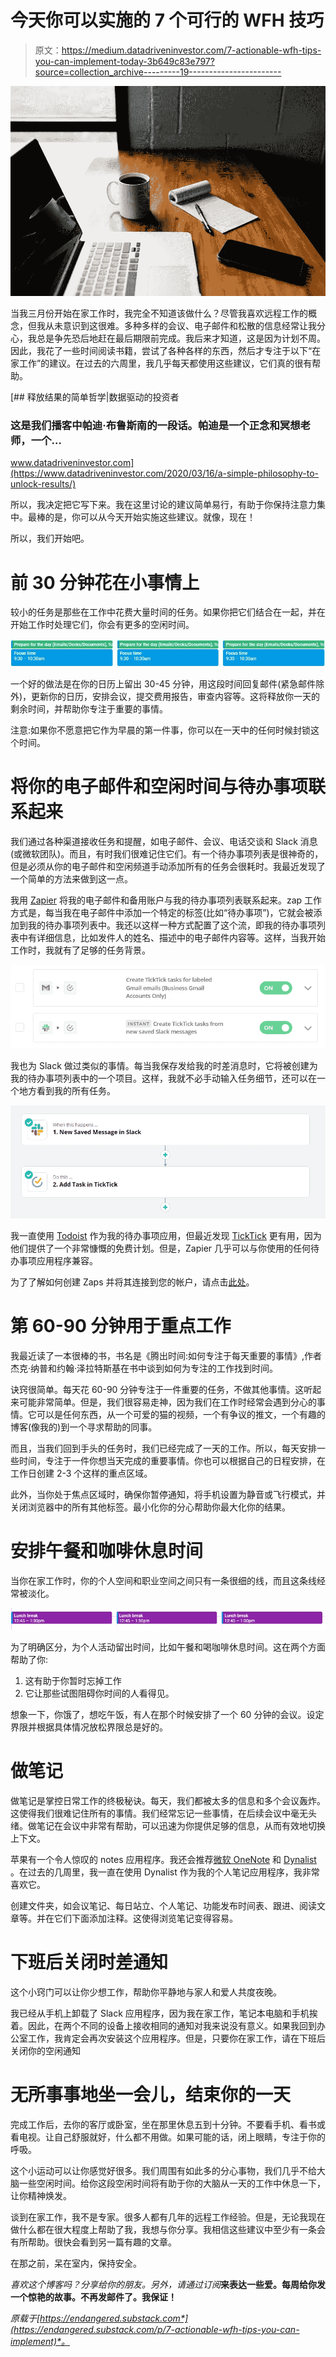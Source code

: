 # 今天你可以实施的 7 个可行的 WFH 技巧

> 原文：<https://medium.datadriveninvestor.com/7-actionable-wfh-tips-you-can-implement-today-3b649c83e797?source=collection_archive---------19----------------------->

![](img/68b1b26d3353805ac53b55d7893f1516.png)

当我三月份开始在家工作时，我完全不知道该做什么？尽管我喜欢远程工作的概念，但我从未意识到这很难。多种多样的会议、电子邮件和松散的信息经常让我分心，我总是争先恐后地赶在最后期限前完成。我后来才知道，这是因为计划不周。因此，我花了一些时间阅读书籍，尝试了各种各样的东西，然后才专注于以下“在家工作”的建议。在过去的六周里，我几乎每天都使用这些建议，它们真的很有帮助。

[](https://www.datadriveninvestor.com/2020/03/16/a-simple-philosophy-to-unlock-results/) [## 释放结果的简单哲学|数据驱动的投资者

### 这是我们播客中帕迪·布鲁斯南的一段话。帕迪是一个正念和冥想老师，一个…

www.datadriveninvestor.com](https://www.datadriveninvestor.com/2020/03/16/a-simple-philosophy-to-unlock-results/) 

所以，我决定把它写下来。我在这里讨论的建议简单易行，有助于你保持注意力集中。最棒的是，你可以从今天开始实施这些建议。就像，现在！

所以，我们开始吧。

# 前 30 分钟花在小事情上

较小的任务是那些在工作中花费大量时间的任务。如果你把它们结合在一起，并在开始工作时处理它们，你会有更多的空闲时间。

![](img/29871c7af4f4df7b3c5da758acd8b6df.png)

一个好的做法是在你的日历上留出 30-45 分钟，用这段时间回复邮件(紧急邮件除外)，更新你的日历，安排会议，提交费用报告，审查内容等。这将释放你一天的剩余时间，并帮助你专注于重要的事情。

注意:如果你不愿意把它作为早晨的第一件事，你可以在一天中的任何时候封锁这个时间。

# 将你的电子邮件和空闲时间与待办事项联系起来

我们通过各种渠道接收任务和提醒，如电子邮件、会议、电话交谈和 Slack 消息(或微软团队)。而且，有时我们很难记住它们。有一个待办事项列表是很神奇的，但是必须从你的电子邮件和空闲频道手动添加所有的任务会很耗时。我最近发现了一个简单的方法来做到这一点。

我用 [Zapier](https://zapier.com/home) 将我的电子邮件和备用账户与我的待办事项列表联系起来。zap 工作方式是，每当我在电子邮件中添加一个特定的标签(比如“待办事项”)，它就会被添加到我的待办事项列表中。我还以这样一种方式配置了这个流，即我的待办事项列表中有详细信息，比如发件人的姓名、描述中的电子邮件内容等。这样，当我开始工作时，我就有了足够的任务背景。

![](img/761231aeb04c1f71fe9e2b360427b73c.png)

我也为 Slack 做过类似的事情。每当我保存发给我的时差消息时，它将被创建为我的待办事项列表中的一个项目。这样，我就不必手动输入任务细节，还可以在一个地方看到我的所有任务。

![](img/f82ba1d447d4b15115623a8eeb93f567.png)

我一直使用 [Todoist](https://todoist.com/) 作为我的待办事项应用，但最近发现 [TickTick](https://ticktick.com/) 更有用，因为他们提供了一个非常慷慨的免费计划。但是，Zapier 几乎可以与你使用的任何待办事项应用程序兼容。

为了了解如何创建 Zaps 并将其连接到您的帐户，请点击[此处](https://zapier.com/how-it-works)。

# 第 60-90 分钟用于重点工作

我最近读了一本很棒的书，书名是《腾出时间:如何专注于每天重要的事情》,作者杰克·纳普和约翰·泽拉特斯基在书中谈到如何为专注的工作找到时间。

诀窍很简单。每天花 60-90 分钟专注于一件重要的任务，不做其他事情。这听起来可能非常简单。但是，我们很容易走神，因为我们在工作时经常会遇到分心的事情。它可以是任何东西，从一个可爱的猫的视频，一个有争议的推文，一个有趣的博客(像我的)到一个寻求帮助的同事。

而且，当我们回到手头的任务时，我们已经完成了一天的工作。所以，每天安排一些时间，专注于一件你想当天完成的重要事情。你也可以根据自己的日程安排，在工作日创建 2-3 个这样的重点区域。

此外，当你处于焦点区域时，确保你暂停通知，将手机设置为静音或飞行模式，并关闭浏览器中的所有其他标签。最小化你的分心帮助你最大化你的结果。

# 安排午餐和咖啡休息时间

当你在家工作时，你的个人空间和职业空间之间只有一条很细的线，而且这条线经常被淡化。

![](img/35536ddfb3020a370d99522bf52a9282.png)

为了明确区分，为个人活动留出时间，比如午餐和喝咖啡休息时间。这在两个方面帮助了你:

1.  这有助于你暂时忘掉工作
2.  它让那些试图阻碍你时间的人看得见。

想象一下，你饿了，想吃午饭，有人在那个时候安排了一个 60 分钟的会议。设定界限并根据具体情况放松界限总是好的。

# 做笔记

做笔记是掌控日常工作的终极秘诀。每天，我们都被太多的信息和多个会议轰炸。这使得我们很难记住所有的事情。我们经常忘记一些事情，在后续会议中毫无头绪。做笔记在会议中非常有帮助，可以迅速为你提供足够的信息，从而有效地切换上下文。

苹果有一个令人惊叹的 notes 应用程序。我还会推荐[微软 OneNote](https://www.onenote.com/) 和 [Dynalist](https://dynalist.io/) 。在过去的几周里，我一直在使用 Dynalist 作为我的个人笔记应用程序，我非常喜欢它。

创建文件夹，如会议笔记、每日站立、个人笔记、功能发布时间表、跟进、阅读文章等。并在它们下面添加注释。这使得浏览笔记变得容易。

# 下班后关闭时差通知

这个小窍门可以让你少想工作，帮助你平静地与家人和爱人共度夜晚。

我已经从手机上卸载了 Slack 应用程序，因为我在家工作，笔记本电脑和手机挨着。因此，在两个不同的设备上接收相同的通知对我来说没有意义。如果我回到办公室工作，我肯定会再次安装这个应用程序。但是，只要你在家工作，请在下班后关闭你的空闲通知

# 无所事事地坐一会儿，结束你的一天

完成工作后，去你的客厅或卧室，坐在那里休息五到十分钟。不要看手机、看书或看电视。让自己舒服就好，什么都不用做。如果可能的话，闭上眼睛，专注于你的呼吸。

这个小运动可以让你感觉好很多。我们周围有如此多的分心事物，我们几乎不给大脑一些空闲时间。给你这段空闲时间将有助于你的大脑从一天的工作中休息一下，让你精神焕发。

谈到在家工作，我不是专家。很多人都有几年的远程工作经验。但是，无论我现在做什么都在很大程度上帮助了我，我想与你分享。我相信这些建议中至少有一条会有所帮助。很快会看到另一篇有趣的文章。

在那之前，呆在室内，保持安全。

*喜欢这个博客吗？分享给你的朋友。另外，请通过订阅*[](https://endangered.substack.com/welcome)**来表达一些爱。每周给你发一个惊艳的故事。不再发邮件了。我保证！**

**原载于*[*https://endangered.substack.com*](https://endangered.substack.com/p/7-actionable-wfh-tips-you-can-implement)*。**